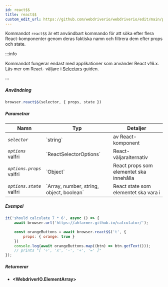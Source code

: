 ```yaml
---
id: react$$
title: react$$
custom_edit_url: https://github.com/webdriverio/webdriverio/edit/main/packages/webdriverio/src/commands/browser/react$$.ts
---
```


Kommandot `react$$` är ett användbart kommando för att söka efter flera React-komponenter 
genom deras faktiska namn och filtrera dem efter props och state.

:::info

Kommandot fungerar endast med applikationer som använder React v16.x. Läs mer om React-
väljare i [Selectors](/docs/selectors#react-selectors) guiden.

:::

##### Användning

```js
browser.react$$(selector, { props, state })
```

##### Parametrar

<table>
  <thead>
    <tr>
      <th>Namn</th><th>Typ</th><th>Detaljer</th>
    </tr>
  </thead>
  <tbody>
    <tr>
      <td><code><var>selector</var></code></td>
      <td>`string`</td>
      <td>av React-komponent</td>
    </tr>
    <tr>
      <td><code><var>options</var></code><br /><span className="label labelWarning">valfri</span></td>
      <td>`ReactSelectorOptions`</td>
      <td>React-väljaralternativ</td>
    </tr>
    <tr>
      <td><code><var>options.props</var></code><br /><span className="label labelWarning">valfri</span></td>
      <td>`Object`</td>
      <td>React props som elementet ska innehålla</td>
    </tr>
    <tr>
      <td><code><var>options.state</var></code><br /><span className="label labelWarning">valfri</span></td>
      <td>`Array<any>, number, string, object, boolean`</td>
      <td>React state som elementet ska vara i</td>
    </tr>
  </tbody>
</table>

##### Exempel

```js title="pause.js"
it('should calculate 7 * 6', async () => {
    await browser.url('https://ahfarmer.github.io/calculator/');

    const orangeButtons = await browser.react$$('t', {
        props: { orange: true }
    })
    console.log(await orangeButtons.map((btn) => btn.getText()));
    // prints "[ '÷', 'x', '-', '+', '=' ]"
});
```

##### Returnerar

- **&lt;WebdriverIO.ElementArray&gt;**